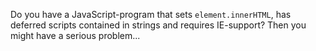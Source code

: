 Do you have a JavaScript-program that sets `element.innerHTML`, has deferred scripts contained in strings and requires IE-support? Then you might have a serious problem...

